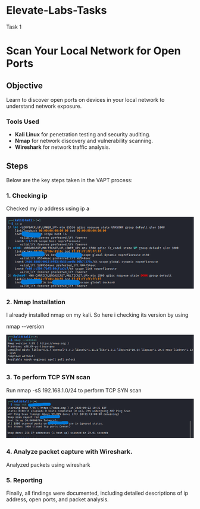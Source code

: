 # Elevate-Labs-Tasks
Task 1

# Scan Your Local Network for Open Ports

## Objective
Learn to discover open ports on devices in your local network to understand 
network exposure.


### Tools Used

- **Kali Linux** for penetration testing and security auditing.
- **Nmap** for network discovery and vulnerability scanning.
- **Wireshark** for network traffic analysis.

## Steps

Below are the key steps taken in the VAPT process:

### 1. Checking ip
Checked my ip address using 
ip a


![ip check](https://github.com/Abhijithprashanth/Elevate-Labs-Tasks/blob/main/ip%20check.png)

### 2. Nmap Installation
I already installed nmap on my kali. So here i checking its version by using

nmap --version


![Nmap version check](https://github.com/Abhijithprashanth/Elevate-Labs-Tasks/blob/main/nmap%20version.png)

### 3. To perform TCP SYN scan
Run nmap -sS 192.168.1.0/24 to perform TCP SYN scan



![TCP SYN Scan](https://github.com/Abhijithprashanth/Elevate-Labs-Tasks/blob/main/syn%20scan.png)

### 4. Analyze packet capture with Wireshark.
Analyzed packets using wireshark


### 5. Reporting
Finally, all findings were documented, including detailed descriptions of ip address, open ports, and packet analysis.

